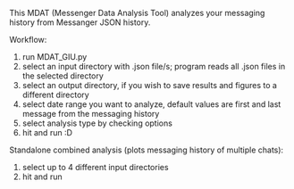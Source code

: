 This MDAT (Messenger Data Analysis Tool) analyzes your messaging history from Messanger JSON history. 

Workflow:
  1) run MDAT_GIU.py
  2) select an input directory with .json file/s; program reads all .json files in the selected directory
  3) select an output directory, if you wish to save results and figures to a different directory
  4) select date range you want to analyze, default values are first and last message from the messaging history
  5) select analysis type by checking options
  6) hit and run :D

Standalone combined analysis (plots messaging history of multiple chats):
  1) select up to 4 different input directories
  2) hit and run
